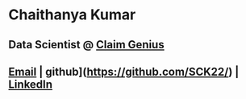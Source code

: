 # Chaithanya Kumar
## Data Scientist @ [Claim Genius](https://claimgenius.com/)
## [Email](chaithanyakumar.ds@gmail.com) | github](https://github.com/SCK22/) | [LinkedIn](https://www.linkedin.com/in/chaithanya-kumar-s/)